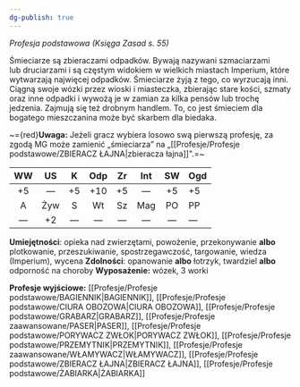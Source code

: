 ```yaml
---
dg-publish: true
---
```

*Profesja podstawowa (Księga Zasad s. 55)*

Śmieciarze są zbieraczami odpadków. Bywają nazywani szmaciarzami lub druciarzami i są częstym widokiem w wielkich miastach Imperium, które wytwarzają najwięcej odpadków. Śmieciarze żyją z tego, co wyrzucają inni. Ciągną swoje wózki przez wioski i miasteczka, zbierając stare kości, szmaty oraz inne odpadki i wywożą je w zamian za kilka pensów lub trochę jedzenia. Zajmują się też drobnym handlem. To, co jest śmieciem dla bogatego mieszczanina może być skarbem dla biedaka.

~={red}**Uwaga:** Jeżeli gracz wybiera losowo swą pierwszą profesję, za zgodą MG może zamienić „śmieciarza” na „[[Profesje/Profesje podstawowe/ZBIERACZ ŁAJNA\|zbieracza łajna]]".=~

| WW  | US  |  K  | Odp | Zr  | Int | SW  | Ogd |
|:---:|:---:|:---:|:---:|:---:|:---:|:---:| --- |
| +5  |  —  | +5  | +10 | +5  |  —  | +5  | +5  |
|  A  | Żyw |  S  | Wt  | Sz  | Mag | PO  | PP  |
|  —  | +2  |  —  |  —  |  —  |  —  |  —  | —   |

**Umiejętności**: opieka nad zwierzętami, powożenie, przekonywanie **albo** plotkowanie, przeszukiwanie, spostrzegawczość, targowanie, wiedza (Imperium), wycena
**Zdolności**: opanowanie **albo** łotrzyk, twardziel **albo** odporność na choroby
**Wyposażenie:** wózek, 3 worki

**Profesje wyjściowe:** [[Profesje/Profesje podstawowe/BAGIENNIK\|BAGIENNIK]], [[Profesje/Profesje podstawowe/CIURA OBOZOWA\|CIURA OBOZOWA]], [[Profesje/Profesje podstawowe/GRABARZ\|GRABARZ]], [[Profesje/Profesje zaawansowane/PASER\|PASER]], [[Profesje/Profesje podstawowe/PORYWACZ ZWŁOK\|PORYWACZ ZWŁOK]], [[Profesje/Profesje podstawowe/PRZEMYTNIK\|PRZEMYTNIK]], [[Profesje/Profesje zaawansowane/WŁAMYWACZ\|WŁAMYWACZ]], [[Profesje/Profesje podstawowe/ZBIERACZ ŁAJNA\|ZBIERACZ ŁAJNA]], [[Profesje/Profesje podstawowe/ŻABIARKA\|ŻABIARKA]]